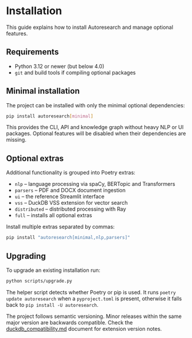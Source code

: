 # Installation

This guide explains how to install Autoresearch and manage optional features.

## Requirements

- Python 3.12 or newer (but below 4.0)
- `git` and build tools if compiling optional packages

## Minimal installation

The project can be installed with only the minimal optional dependencies:

```bash
pip install autoresearch[minimal]
```

This provides the CLI, API and knowledge graph without heavy NLP or UI packages. Optional features will be disabled when their dependencies are missing.

## Optional extras

Additional functionality is grouped into Poetry extras:

- `nlp` – language processing via spaCy, BERTopic and Transformers
- `parsers` – PDF and DOCX document ingestion
- `ui` – the reference Streamlit interface
- `vss` – DuckDB VSS extension for vector search
- `distributed` – distributed processing with Ray
- `full` – installs all optional extras

Install multiple extras separated by commas:

```bash
pip install "autoresearch[minimal,nlp,parsers]"
```

## Upgrading

To upgrade an existing installation run:

```bash
python scripts/upgrade.py
```

The helper script detects whether Poetry or pip is used. It runs
`poetry update autoresearch` when a `pyproject.toml` is present,
otherwise it falls back to `pip install -U autoresearch`.

The project follows semantic versioning. Minor releases within the same major version are backwards compatible. Check the [duckdb_compatibility.md](duckdb_compatibility.md) document for extension version notes.

